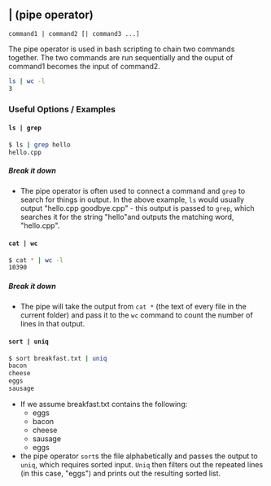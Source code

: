 ---
---

| (pipe operator)
-------

`command1 | command2 [| command3 ...]`

The pipe operator is used in bash scripting to chain two commands together. The two commands are run sequentially and the ouput of command1 becomes the input of command2.

~~~ bash
ls | wc -l
3
~~~

<!--more-->

### Useful Options / Examples

#### `ls | grep`
~~~ bash
$ ls | grep hello
hello.cpp
~~~

##### Break it down

 * The pipe operator is often used to connect a command and `grep` to search for things in output. In the above example, `ls` would usually output "hello.cpp goodbye.cpp" - this output is passed to `grep`, which searches it for the string "hello"and outputs the matching word, "hello.cpp".

#### `cat | wc`
~~~ bash
$ cat * | wc -l
10390
~~~ 

##### Break it down

 * The pipe will take the output from `cat *` (the text of every file in the current folder) and pass it to the `wc` command to count the number of lines in that output.

#### `sort | uniq`
~~~ bash
$ sort breakfast.txt | uniq
bacon
cheese
eggs
sausage
~~~

 * If we assume breakfast.txt contains the following:
   * eggs
   * bacon
   * cheese
   * sausage
   * eggs
 * the pipe operator `sort`s the file alphabetically and passes the output to `uniq`, which requires sorted input. `Uniq` then filters out the repeated lines (in this case, "eggs") and prints out the resulting sorted list.
